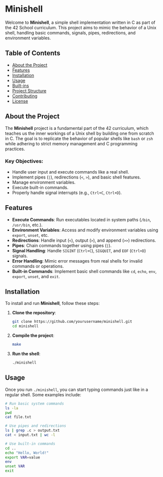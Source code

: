 # Minishell

Welcome to **Minishell**, a simple shell implementation written in C as part of the 42 School curriculum. This project aims to mimic the behavior of a Unix shell, handling basic commands, signals, pipes, redirections, and environment variables.

## Table of Contents

- [About the Project](#about-the-project)
- [Features](#features)
- [Installation](#installation)
- [Usage](#usage)
- [Built-ins](#built-ins)
- [Project Structure](#project-structure)
- [Contributing](#contributing)
- [License](#license)

## About the Project

The **Minishell** project is a fundamental part of the 42 curriculum, which teaches us the inner workings of a Unix shell by building one from scratch in C. The goal is to replicate the behavior of popular shells like `bash` or `zsh` while adhering to strict memory management and C programming practices.

### Key Objectives:
- Handle user input and execute commands like a real shell.
- Implement pipes (`|`), redirections (`<`, `>`), and basic shell features.
- Manage environment variables.
- Execute built-in commands.
- Properly handle signal interrupts (e.g., `Ctrl+C`, `Ctrl+D`).

## Features

- **Execute Commands**: Run executables located in system paths (`/bin`, `/usr/bin`, etc.).
- **Environment Variables**: Access and modify environment variables using `export`, `unset`, etc.
- **Redirections**: Handle input (`<`), output (`>`), and append (`>>`) redirections.
- **Pipes**: Chain commands together using pipes (`|`).
- **Signal Handling**: Handle `SIGINT` (`Ctrl+C`), `SIGQUIT`, and `EOF` (`Ctrl+D`) signals.
- **Error Handling**: Mimic error messages from real shells for invalid commands or operations.
- **Built-in Commands**: Implement basic shell commands like `cd`, `echo`, `env`, `export`, `unset`, and `exit`.

## Installation

To install and run **Minishell**, follow these steps:

1. **Clone the repository**:
    ```bash
    git clone https://github.com/yourusername/minishell.git
    cd minishell
    ```

2. **Compile the project**:
    ```bash
    make
    ```

3. **Run the shell**:
    ```bash
    ./minishell
    ```

## Usage

Once you run `./minishell`, you can start typing commands just like in a regular shell. Some examples include:

```bash
# Run basic system commands
ls -la
pwd
cat file.txt

# Use pipes and redirections
ls | grep .c > output.txt
cat < input.txt | wc -l

# Use built-in commands
cd ..
echo "Hello, World!"
export VAR=value
env
unset VAR
exit
```
